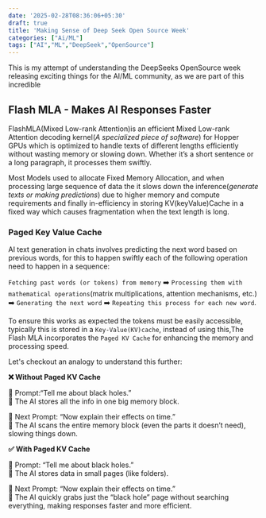 ```yaml
---
date: '2025-02-28T08:36:06+05:30' 
draft: true
title: 'Making Sense of Deep Seek Open Source Week'
categories: ["Ai/ML"]
tags: ["AI","ML","DeepSeek","OpenSource"]
---
```

This is my attempt of understanding the DeepSeeks OpenSource week releasing exciting things for the AI/ML community, as we are part of this incredible 


## Flash MLA - Makes AI Responses Faster

FlashMLA(Mixed Low-rank Attention)is an efficient Mixed Low-rank Attention decoding kernel(*A specialized piece of software*) for Hopper GPUs which is optimized to handle texts of different lengths efficiently without wasting memory or slowing down. Whether it’s a short sentence or a long paragraph, it processes them swiftly.

Most Models used to allocate Fixed Memory Allocation, and when processing large sequence of data the it slows down the inference(*generate texts or making predictions*) due to higher memory and compute requirements and finally in-efficiency in storing KV(keyValue)Cache in a fixed way which causes fragmentation when the text length is long.

### Paged Key Value Cache
AI text generation in chats involves predicting the next word based on previous words, for this to happen swiftly each of the following operation need to happen in a sequence:

 `Fetching past words (or tokens) from memory` ➡️ `Processing them with mathematical operations`(matrix multiplications, attention mechanisms, etc.) ➡️ `Generating the next word` ➡️ `Repeating this process for each new word`.

To ensure this works as expected the tokens must be easily accessible, typically this is stored in a `Key-Value(KV)cache`, instead of using this,The Flash MLA incorporates the `Paged KV Cache` for enhancing the memory and processing speed.

Let's checkout an analogy to understand this further:

**❌ Without Paged KV Cache**

📝 Prompt:“Tell me about black holes.”    
🤖 The AI stores all the info in one big memory block.

📝 Next Prompt: “Now explain their effects on time.”    
🤖 The AI scans the entire memory block (even the parts it doesn’t need), slowing things down.

**✅ With Paged KV Cache**

📝 Prompt: “Tell me about black holes.”    
📂 The AI stores data in small pages (like folders).

📝 Next Prompt: “Now explain their effects on time.”    
📂 The AI quickly grabs just the “black hole” page without searching everything, making responses faster and more efficient.




